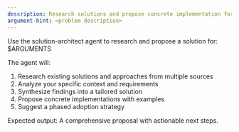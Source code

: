 ```yaml
---
description: Research solutions and propose concrete implementation for a complex problem
argument-hint: <problem description>
---
```


Use the solution-architect agent to research and propose a solution for: $ARGUMENTS

The agent will:
1. Research existing solutions and approaches from multiple sources
2. Analyze your specific context and requirements
3. Synthesize findings into a tailored solution
4. Propose concrete implementations with examples
5. Suggest a phased adoption strategy

Expected output: A comprehensive proposal with actionable next steps.
